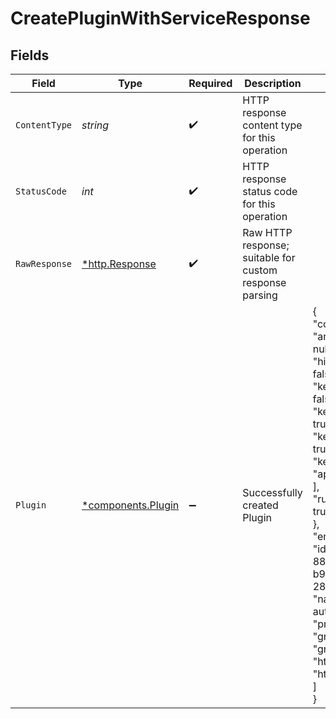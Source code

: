 # CreatePluginWithServiceResponse


## Fields

| Field                                                                                                                                                                                                                                                                                                                        | Type                                                                                                                                                                                                                                                                                                                         | Required                                                                                                                                                                                                                                                                                                                     | Description                                                                                                                                                                                                                                                                                                                  | Example                                                                                                                                                                                                                                                                                                                      |
| ---------------------------------------------------------------------------------------------------------------------------------------------------------------------------------------------------------------------------------------------------------------------------------------------------------------------------- | ---------------------------------------------------------------------------------------------------------------------------------------------------------------------------------------------------------------------------------------------------------------------------------------------------------------------------- | ---------------------------------------------------------------------------------------------------------------------------------------------------------------------------------------------------------------------------------------------------------------------------------------------------------------------------- | ---------------------------------------------------------------------------------------------------------------------------------------------------------------------------------------------------------------------------------------------------------------------------------------------------------------------------- | ---------------------------------------------------------------------------------------------------------------------------------------------------------------------------------------------------------------------------------------------------------------------------------------------------------------------------- |
| `ContentType`                                                                                                                                                                                                                                                                                                                | *string*                                                                                                                                                                                                                                                                                                                     | :heavy_check_mark:                                                                                                                                                                                                                                                                                                           | HTTP response content type for this operation                                                                                                                                                                                                                                                                                |                                                                                                                                                                                                                                                                                                                              |
| `StatusCode`                                                                                                                                                                                                                                                                                                                 | *int*                                                                                                                                                                                                                                                                                                                        | :heavy_check_mark:                                                                                                                                                                                                                                                                                                           | HTTP response status code for this operation                                                                                                                                                                                                                                                                                 |                                                                                                                                                                                                                                                                                                                              |
| `RawResponse`                                                                                                                                                                                                                                                                                                                | [*http.Response](https://pkg.go.dev/net/http#Response)                                                                                                                                                                                                                                                                       | :heavy_check_mark:                                                                                                                                                                                                                                                                                                           | Raw HTTP response; suitable for custom response parsing                                                                                                                                                                                                                                                                      |                                                                                                                                                                                                                                                                                                                              |
| `Plugin`                                                                                                                                                                                                                                                                                                                     | [*components.Plugin](../../models/components/plugin.md)                                                                                                                                                                                                                                                                      | :heavy_minus_sign:                                                                                                                                                                                                                                                                                                           | Successfully created Plugin                                                                                                                                                                                                                                                                                                  | {<br/>"config": {<br/>"anonymous": null,<br/>"hide_credentials": false,<br/>"key_in_body": false,<br/>"key_in_header": true,<br/>"key_in_query": true,<br/>"key_names": [<br/>"apikey"<br/>],<br/>"run_on_preflight": true<br/>},<br/>"enabled": true,<br/>"id": "3fd1eea1-885a-4011-b986-289943ff8177",<br/>"name": "key-auth",<br/>"protocols": [<br/>"grpc",<br/>"grpcs",<br/>"http",<br/>"https"<br/>]<br/>} |